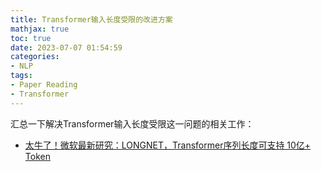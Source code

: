 ```yaml
---
title: Transformer输入长度受限的改进方案
mathjax: true
toc: true
date: 2023-07-07 01:54:59
categories:
- NLP
tags:
- Paper Reading
- Transformer
---
```


汇总一下解决Transformer输入长度受限这一问题的相关工作：

- [太牛了！微软最新研究：LONGNET，Transformer序列长度可支持 10亿+ Token](https://mp.weixin.qq.com/s/zJE-1xtD49vUiUOqlv3Hpw)